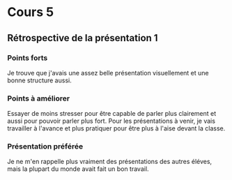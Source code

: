 # Cours 5
## Rétrospective de la présentation 1

### Points forts
Je trouve que j'avais une assez belle présentation visuellement et une bonne structure aussi. 

### Points à améliorer
Essayer de moins stresser pour être capable de parler plus clairement et aussi pour pouvoir parler plus fort. Pour les présentations à venir, je vais travailler à l'avance et plus pratiquer pour être plus à l'aise devant la classe.

### Présentation préférée
Je ne m'en rappelle plus vraiment des présentations des autres éléves, mais la plupart du monde avait fait un bon travail.
